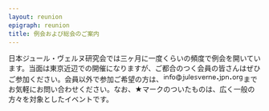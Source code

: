 ```yaml
---
layout: reunion
epigraph: reunion
title: 例会および総会のご案内
---
```

日本ジュール・ヴェルヌ研究会では三ヶ月に一度くらいの頻度で例会を開いています。当面は東京近辺での開催になりますが、ご都合のつく会員の皆さんはぜひご参加ください。会員以外で参加ご希望の方は、![](./img/sjev2006.gif)までお気軽にお問い合わせください。なお、★マークのついたものは、広く一般の方々を対象としたイベントです。
